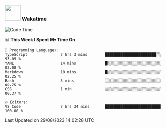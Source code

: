 ### <img src="https://media.giphy.com/media/VgCDAzcKvsR6OM0uWg/giphy.gif" width="50"> Wakatime

  <!--START_SECTION:waka-->
![Code Time](http://img.shields.io/badge/Code%20Time-1%2C442%20hrs%2040%20mins-blue)

📊 **This Week I Spent My Time On** 

```text
💬 Programming Languages: 
TypeScript               7 hrs 3 mins        ███████████████████████░░   93.09 % 
YAML                     14 mins             █░░░░░░░░░░░░░░░░░░░░░░░░   03.08 % 
Markdown                 10 mins             █░░░░░░░░░░░░░░░░░░░░░░░░   02.25 % 
Bash                     3 mins              ░░░░░░░░░░░░░░░░░░░░░░░░░   00.75 % 
CSS                      1 min               ░░░░░░░░░░░░░░░░░░░░░░░░░   00.37 % 

🔥 Editors: 
VS Code                  7 hrs 34 mins       █████████████████████████   100.00 % 
```


 Last Updated on 29/08/2023 14:02:28 UTC
<!--END_SECTION:waka-->
